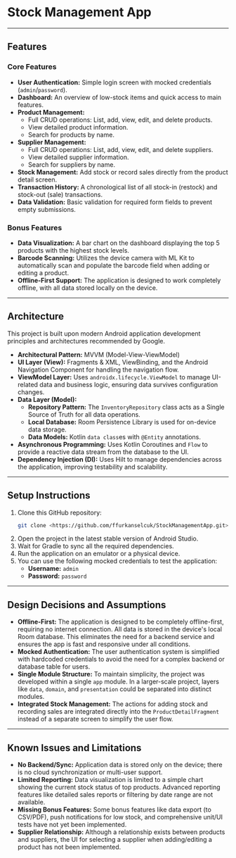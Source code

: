 # Stock Management App

---

## Features

### Core Features

- **User Authentication:** Simple login screen with mocked credentials (`admin`/`password`).
- **Dashboard:** An overview of low-stock items and quick access to main features.
- **Product Management:**
  - Full CRUD operations: List, add, view, edit, and delete products.
  - View detailed product information.
  - Search for products by name.
- **Supplier Management:**
  - Full CRUD operations: List, add, view, edit, and delete suppliers.
  - View detailed supplier information.
  - Search for suppliers by name.
- **Stock Management:** Add stock or record sales directly from the product detail screen.
- **Transaction History:** A chronological list of all stock-in (restock) and stock-out (sale) transactions.
- **Data Validation:** Basic validation for required form fields to prevent empty submissions.

### Bonus Features

- **Data Visualization:** A bar chart on the dashboard displaying the top 5 products with the highest stock levels.
- **Barcode Scanning:** Utilizes the device camera with ML Kit to automatically scan and populate the barcode field when adding or editing a product.
- **Offline-First Support:** The application is designed to work completely offline, with all data stored locally on the device.

---

## Architecture

This project is built upon modern Android application development principles and architectures recommended by Google.

- **Architectural Pattern:** MVVM (Model-View-ViewModel)
- **UI Layer (View):** Fragments & XML, ViewBinding, and the Android Navigation Component for handling the navigation flow.
- **ViewModel Layer:** Uses `androidx.lifecycle.ViewModel` to manage UI-related data and business logic, ensuring data survives configuration changes.
- **Data Layer (Model):**
  - **Repository Pattern:** The `InventoryRepository` class acts as a Single Source of Truth for all data operations.
  - **Local Database:** Room Persistence Library is used for on-device data storage.
  - **Data Models:** Kotlin `data class`es with `@Entity` annotations.
- **Asynchronous Programming:** Uses Kotlin Coroutines and `Flow` to provide a reactive data stream from the database to the UI.
- **Dependency Injection (DI):** Uses Hilt to manage dependencies across the application, improving testability and scalability.

---

## Setup Instructions

1.  Clone this GitHub repository:
    ```bash
    git clone <https://github.com/ffurkanselcuk/StockManagementApp.git>
    ```
2.  Open the project in the latest stable version of Android Studio.
3.  Wait for Gradle to sync all the required dependencies.
4.  Run the application on an emulator or a physical device.
5.  You can use the following mocked credentials to test the application:
    - **Username:** `admin`
    - **Password:** `password`

---

## Design Decisions and Assumptions

- **Offline-First:** The application is designed to be completely offline-first, requiring no internet connection. All data is stored in the device's local Room database. This eliminates the need for a backend service and ensures the app is fast and responsive under all conditions.
- **Mocked Authentication:** The user authentication system is simplified with hardcoded credentials to avoid the need for a complex backend or database table for users.
- **Single Module Structure:** To maintain simplicity, the project was developed within a single `app` module. In a larger-scale project, layers like `data`, `domain`, and `presentation` could be separated into distinct modules.
- **Integrated Stock Management:** The actions for adding stock and recording sales are integrated directly into the `ProductDetailFragment` instead of a separate screen to simplify the user flow.

---

## Known Issues and Limitations

- **No Backend/Sync:** Application data is stored only on the device; there is no cloud synchronization or multi-user support.
- **Limited Reporting:** Data visualization is limited to a simple chart showing the current stock status of top products. Advanced reporting features like detailed sales reports or filtering by date range are not available.
- **Missing Bonus Features:** Some bonus features like data export (to CSV/PDF), push notifications for low stock, and comprehensive unit/UI tests have not yet been implemented.
- **Supplier Relationship:** Although a relationship exists between products and suppliers, the UI for selecting a supplier when adding/editing a product has not been implemented.
